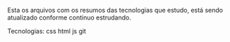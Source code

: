 Esta os arquivos com os resumos das tecnologias que estudo, está sendo atualizado conforme continuo estrudando.

Tecnologias:
css
html
js
git